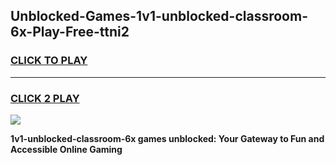 
## Unblocked-Games-1v1-unblocked-classroom-6x-Play-Free-ttni2
<h3>
<a href="https://premium76.site?title=1v1-unblocked-classroom-6x&ref=19M">CLICK TO PLAY</a></h3>
<hr>

<h3>
<a href="https://premium76.site?title=1v1-unblocked-classroom-6x&ref=19M">CLICK 2 PLAY</a>
  
</h3>

<a href="https://premium76.site?title=1v1-unblocked-classroom-6x&ref=19M"><img src="https://clearcache.store/games.png"></a>


**1v1-unblocked-classroom-6x games unblocked: Your Gateway to Fun and Accessible Online Gaming**
